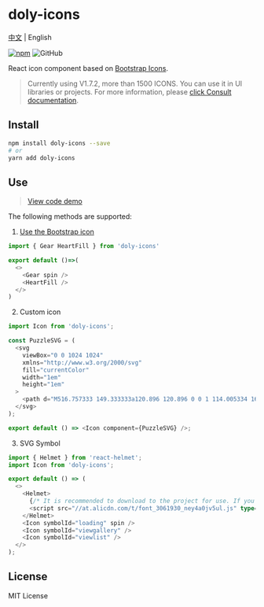 # doly-icons

[中文](./README.md) | English

[![npm][npm]][npm-url] ![GitHub]

React icon component based on [Bootstrap Icons].

> Currently using V1.7.2, more than 1500 ICONS. You can use it in UI libraries or projects. For more information, please [click Consult documentation](https://doly-dev.github.io/doly-icons/latest/index.html#/en-US).

## Install

```bash
npm install doly-icons --save
# or
yarn add doly-icons
```

## Use

> [View code demo](https://doly-dev.github.io/doly-icons/latest/index.html#/documents/instruction#code-demo)

The following methods are supported:

1. [Use the Bootstrap icon](https://doly-dev.github.io/doly-icons/latest/index.html#/icons)

```typescript
import { Gear HeartFill } from 'doly-icons'

export default ()=>(
  <>
    <Gear spin />
    <HeartFill />
  </>
)
```

2. Custom icon

```typescript
import Icon from 'doly-icons';

const PuzzleSVG = (
  <svg
    viewBox="0 0 1024 1024"
    xmlns="http://www.w3.org/2000/svg"
    fill="currentColor"
    width="1em"
    height="1em"
  >
    <path d="M516.757333 149.333333a120.896 120.896 0 0 1 114.005334 161.173334h104.064a64 64 0 0 1 64 64V810.666667a64 64 0 0 1-64 64H298.666667a64 64 0 0 1-64-64v-87.104c0-15.701333 11.989333-28.629333 27.306666-30.08l2.922667-0.149334a90.666667 90.666667 0 0 0 4.394667-181.226666L264.896 512a30.229333 30.229333 0 0 1-30.08-27.306667L234.666667 481.749333v-107.242666a64 64 0 0 1 64-64h104.064a120.704 120.704 0 0 1-6.869334-40.32C395.861333 184.746667 431.274667 149.333333 516.757333 149.333333z m0 64a56.896 56.896 0 0 0-53.674666 75.861334l30.144 85.312H298.666667v77.184a154.730667 154.730667 0 0 1 5.162666 300.693333l-5.162666 1.258667V810.666667h436.16V374.528l-194.56-0.021333 30.144-85.333334A56.896 56.896 0 0 0 516.736 213.333333z" />
  </svg>
);

export default () => <Icon component={PuzzleSVG} />;
```

3. SVG Symbol

```typescript
import { Helmet } from 'react-helmet';
import Icon from 'doly-icons';

export default () => (
  <>
    <Helmet>
      {/* It is recommended to download to the project for use. If you must introduce an online address, it is recommended to introduce it at the page entrance to avoid repeated loading. */}
      <script src="//at.alicdn.com/t/font_3061930_ney4a0jv5ul.js" type="text/javascript" />
    </Helmet>
    <Icon symbolId="loading" spin />
    <Icon symbolId="viewgallery" />
    <Icon symbolId="viewlist" />
  </>
);
```

## License

MIT License

[bootstrap icons]: https://icons.getbootstrap.com/
[svg symbol]: https://css-tricks.com/svg-symbol-good-choice-icons/
[npm]: https://img.shields.io/npm/v/doly-icons.svg
[npm-url]: https://npmjs.com/package/doly-icons
[github]: https://img.shields.io/github/license/doly-dev/doly-icons.svg

